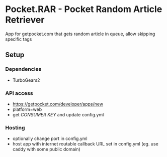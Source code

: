 # Pocket.RAR - Pocket Random Article Retriever
App for getpocket.com that gets random article in queue, allow skipping specific tags

## Setup

### Dependencies
* TurboGears2

### API access
* https://getpocket.com/developer/apps/new
* platform=web
* get *CONSUMER KEY* and update config.yml

### Hosting
* optionally change port in config.yml
* host app with internet routable callback URL set in config.yml (eg. use caddy with some public domain)
